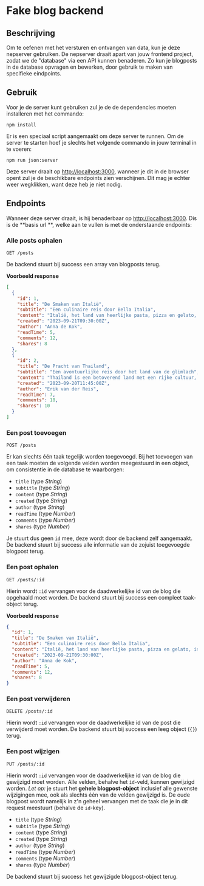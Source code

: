 # Fake blog backend

## Beschrijving

Om te oefenen met het versturen en ontvangen van data, kun je deze nepserver gebruiken. De nepserver draait apart van
jouw frontend project, zodat we de "database" via een API kunnen benaderen. Zo kun je blogposts in de database opvragen
en
bewerken, door gebruik te maken van specifieke eindpoints.

## Gebruik

Voor je de server kunt gebruiken zul je de de dependencies moeten installeren met het commando:

```shell
npm install
```

Er is een speciaal script aangemaakt om deze server te runnen. Om de server te starten hoef je slechts het volgende
commando in jouw terminal in
te voeren:

```shell
npm run json:server
```

Deze server draait op [http://localhost:3000](http://localhost:3000), wanneer je dit in de browser opent zul je de
beschikbare endpoints zien verschijnen. Dit mag je echter weer wegklikken, want deze heb je niet nodig.

## Endpoints

Wanneer deze server draait, is hij benaderbaar op [http://localhost:3000](http://localhost:3000). Dis is de **basis url
**, welke aan te vullen is met de onderstaande endpoints:

### Alle posts ophalen

`GET /posts`

De backend stuurt bij success een array van blogposts terug.

**Voorbeeld response**

```json
[
  {
    "id": 1,
    "title": "De Smaken van Italië",
    "subtitle": "Een culinaire reis door Bella Italia",
    "content": "Italië, het land van heerlijke pasta, pizza en gelato, is een culinair paradijs dat elke fijnproever moet ervaren. In deze blog nemen we je mee op een smakelijke reis door Bella Italia. Ontdek de geheimen achter de perfecte risotto, leer hoe je zelfgemaakte pasta maakt en proef de verrukkelijke regionale gerechten van Noord tot Zuid. Bereid je voor om je smaakpapillen te verwennen in de keuken van de laarsvormige natie.",
    "created": "2023-09-21T09:30:00Z",
    "author": "Anna de Kok",
    "readTime": 5,
    "comments": 12,
    "shares": 8
  },
  {
    "id": 2,
    "title": "De Pracht van Thailand",
    "subtitle": "Een avontuurlijke reis door het land van de glimlach",
    "content": "Thailand is een betoverend land met een rijke cultuur, adembenemende natuurlijke schoonheid en een verrukkelijke keuken. In deze blog nemen we je mee op een avontuurlijke reis door het 'Land van de Glimlach'. Verken de bruisende straten van Bangkok, ontspan op de witte zandstranden van Phuket en proef de heerlijke streetfoodgerechten die je op elke hoek van de straat vindt. Laat je inspireren om Thailand te verkennen en haar unieke schoonheid en smaken te ontdekken.",
    "created": "2023-09-20T11:45:00Z",
    "author": "Erik van der Reis",
    "readTime": 7,
    "comments": 18,
    "shares": 10
  }
]
```

### Een post toevoegen

`POST /posts`

Er kan slechts één taak tegelijk worden toegevoegd. Bij het toevoegen van een taak moeten de volgende velden worden
meegestuurd in een object, om consistentie in de database te waarborgen:

* `title` (type _String_)
* `subtitle` (type _String_)
* `content` (type _String_)
* `created` (type _String_)
* `author` (type _String_)
* `readTime` (type _Number_)
* `comments` (type _Number_)
* `shares` (type _Number_)

Je stuurt dus geen `id` mee, deze wordt door de backend zelf aangemaakt. De backend stuurt bij success alle informatie
van de zojuist toegevoegde blogpost terug.

### Een post ophalen

`GET /posts/:id`

Hierin wordt `:id` vervangen voor de daadwerkelijke id van de blog die opgehaald moet worden. De backend stuurt bij
success een compleet taak-object terug.

**Voorbeeld response**

```json
{
  "id": 1,
  "title": "De Smaken van Italië",
  "subtitle": "Een culinaire reis door Bella Italia",
  "content": "Italië, het land van heerlijke pasta, pizza en gelato, is een culinair paradijs dat elke fijnproever moet ervaren. In deze blog nemen we je mee op een smakelijke reis door Bella Italia. Ontdek de geheimen achter de perfecte risotto, leer hoe je zelfgemaakte pasta maakt en proef de verrukkelijke regionale gerechten van Noord tot Zuid. Bereid je voor om je smaakpapillen te verwennen in de keuken van de laarsvormige natie.",
  "created": "2023-09-21T09:30:00Z",
  "author": "Anna de Kok",
  "readTime": 5,
  "comments": 12,
  "shares": 8
}
```

### Een post verwijderen

`DELETE /posts/:id`

Hierin wordt `:id` vervangen voor de daadwerkelijke id van de post die verwijderd moet worden. De backend stuurt bij
success een leeg object (`{}`) terug.

### Een post wijzigen

`PUT /posts/:id`

Hierin wordt `:id` vervangen voor de daadwerkelijke id van de blog die gewijzigd moet worden. Alle velden, behalve
het `id`-veld, kunnen gewijzigd worden. _Let op:_ je stuurt het **gehele blogpost-object** inclusief alle gewenste
wijzigingen mee, ook als slechts één van de velden gewijzigd is. De oude blogpost wordt namelijk in z'n geheel vervangen
met de taak die je in dit request meestuurt (behalve de `id`-key).

* `title` (type _String_)
* `subtitle` (type _String_)
* `content` (type _String_)
* `created` (type _String_)
* `author` (type _String_)
* `readTime` (type _Number_)
* `comments` (type _Number_)
* `shares` (type _Number_)

De backend stuurt bij success het gewijzigde blogpost-object terug.